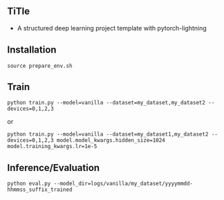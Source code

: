 ## TiTle
- A structured deep learning project template with pytorch-lightning

## Installation
```
source prepare_env.sh
```

## Train

```
python train.py --model=vanilla --dataset=my_dataset,my_dataset2 --devices=0,1,2,3
```
or
```
python train.py --model=vanilla --dataset=my_dataset1,my_dataset2 --devices=0,1,2,3 model.model_kwargs.hidden_size=1024 model.training_kwargs.lr=1e-5
```

## Inference/Evaluation

```
python eval.py --model_dir=logs/vanilla/my_dataset/yyyymmdd-hhmmss_suffix_trained
```
